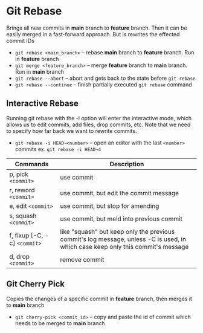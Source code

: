 # Git Rebase

Brings all new commits in **main** branch to **feature** branch. Then it can be easily merged in a fast-forward approach. But is rewrites the effected commit IDs

- `git rebase <main_branch>` – rebase **main** branch to **feature** branch. Run in **feature** branch
- `git merge <feature_branch>` – merge **feature** branch to **main** branch. Run in **main** branch
- `git rebase --abort` – abort and gets back to the state before `git rebase`
- `git rebase --continue` – finish partially executed `git rebase` command

## Interactive Rebase

Running git rebase with the -i option will enter the interactive mode, which allows us to edit commits, add files, drop commits, etc. Note that we need to specify how far back we want to rewrite commits.

- `git rebase -i HEAD~<number>` – open an editor with the last `<number>` commits ex. `git rebase -i HEAD~4`

| **Commands**                 | **Description**                                                                                                                 |
| ---------------------------- | ------------------------------------------------------------------------------------------------------------------------------- |
| p, pick `<commit>`           | use commit                                                                                                                      |
| r, reword `<commit>`         | use commit, but edit the commit message                                                                                         |
| e, edit `<commit>`           | use commit, but stop for amending                                                                                               |
| s, squash `<commit>`         | use commit, but meld into previous commit                                                                                       |
| f, fixup [-C, -c] `<commit>` | like "squash" but keep only the previous commit's log message, unless -C is used, in which case keep only this commit's message |
| d, drop `<commit>`           | remove commit                                                                                                                   |

## Git Cherry Pick

Copies the changes of a specific commit in **feature** branch, then merges it to **main** branch

- `git cherry-pick <commit_id>` – copy and paste the id of commit which needs to be merged to **main** branch

